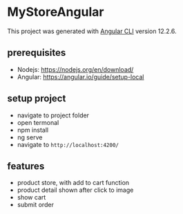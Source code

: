 # MyStoreAngular

This project was generated with [Angular CLI](https://github.com/angular/angular-cli) version 12.2.6.

## prerequisites
- Nodejs: https://nodejs.org/en/download/
- Angular: https://angular.io/guide/setup-local

## setup project
- navigate to project folder
- open termonal
- npm install
- ng serve
- navigate to `http://localhost:4200/`

## features
- product store, with add to cart function
- product detail shown after click to image
- show cart
- submit order
